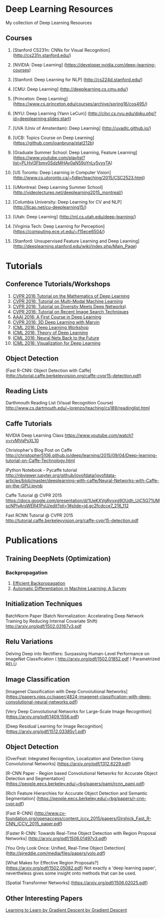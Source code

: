 # Deep Learning Resources
My collection of Deep Learning Resources


## Courses

1. [Stanford CS231n: CNNs for Visual Recognition] (http://cs231n.stanford.edu/)

2. [NVIDIA: Deep Learning] (https://developer.nvidia.com/deep-learning-courses)

3. [Stanford: Deep Learning for NLP] (http://cs224d.stanford.edu/)

4. [CMU: Deep Learning] (http://deeplearning.cs.cmu.edu/)

5. [Princeton: Deep Learning] (https://www.cs.princeton.edu/courses/archive/spring16/cos495/)

6. [NYU: Deep Learning (Yann LeCun)] (http://cilvr.cs.nyu.edu/doku.php?id=deeplearning:slides:start)

7. [UVA (Univ of Amsterdam): Deep Learning] (http://uvadlc.github.io/)

8. [UCB: Topics Course on Deep Learning] (https://github.com/joanbruna/stat212b)

9. [Graduate Summer School: Deep Learning, Feature Learning] (https://www.youtube.com/playlist?list=PLHyI3Fbmv0SdzMHAy0aN59oYnLy5vyyTA)

10. [US Toronto: Deep Learning in Computer Vision] (http://www.cs.utoronto.ca/~fidler/teaching/2015/CSC2523.html)

11. [UMontreal: Deep Learning Summer School] (http://videolectures.net/deeplearning2015_montreal/)

12. [Columbia University: Deep Learning for CV and NLP] (http://llcao.net/cu-deeplearning15/)

13. [Utah: Deep Learning] (http://ml.cs.utah.edu/deep-learning/)

14. [Virginia Tech: Deep Learning for Perception] (https://computing.ece.vt.edu/~f15ece6504/)

15. [Stanford: Unsupervised Feature Learning and Deep Learning] (http://deeplearning.stanford.edu/wiki/index.php/Main_Page)



# Tutorials


## Conference Tutorials/Workshops

1. [CVPR 2016 Tutorial on the Mathematics of Deep Learning](http://www.vision.jhu.edu/tutorials/CVPR16-Tutorial-Math-Deep-Learning.htm)
2. [CVPR 2016: Tutorial on Multi-Modal Machine Learning](https://sites.google.com/site/multiml2016cvpr/)
3. [CVPR 2016: Tutorial on Diversity Meets Deep Networks](https://computing.ece.vt.edu/~cvpr16diversitytutorial/)\
4. [CVPR 2016: Tutorial on Recent Image Search Techniques](http://sglab.kaist.ac.kr/~sungeui/image_tutorial/)
5. [AAAI 2016: A First Course in Deep Learning](https://colflash.cdm.depaul.edu/colflashweb/COLFlashPlayer.aspx?ID=256971)
6. [CVPR 2016: 3D Deep Learning with Marvin](http://vision.princeton.edu/event/cvpr16/3DDeepLearning/)
7. [ICML 2016: Deep Learning Workshop](https://sites.google.com/site/dlworkshop16/)
8. [ICML 2016: Theory of Deep Learning](https://sites.google.com/site/deeplearningtheory/)
9. [ICML 2016: Neural Nets Back to the Future](https://sites.google.com/site/nnb2tf/)
10. [ICML 2016: Visualization for Deep Learning](http://icmlviz.github.io/)


## Object Detection

[Fast R-CNN: Object Detection with Caffe] (http://tutorial.caffe.berkeleyvision.org/caffe-cvpr15-detection.pdf)


## Reading Lists

Darthmouth Reading List (Visual Recognition Course) http://www.cs.dartmouth.edu/~lorenzo/teaching/cs189/readinglist.html


## Caffe Tutorials

NVIDIA Deep Learning Class https://www.youtube.com/watch?v=rvMVqPsXL10

Christopher's Blog Post on Caffe http://christopher5106.github.io/deep/learning/2015/09/04/Deep-learning-tutorial-on-Caffe-Technology.html

iPython Notebook - Pycaffe tutorial http://nbviewer.jupyter.org/github/joyofdata/joyofdata-articles/blob/master/deeplearning-with-caffe/Neural-Networks-with-Caffe-on-the-GPU.ipynb

Caffe Tutorial @ CVPR 2015 https://docs.google.com/presentation/d/1UeKXVgRvvxg9OUdh_UiC5G71UMscNPlvArsWER41PsU/edit?pli=1#slide=id.gc2fcdcce7_216_112

Fast RCNN Tutorial @ CVPR 2015 http://tutorial.caffe.berkeleyvision.org/caffe-cvpr15-detection.pdf



# Publications


## Training DeepNets (Optimization)

### Backpropagation

1. [Efficient Backpropagation](http://yann.lecun.com/exdb/publis/pdf/lecun-98b.pdf)
2. [Automatic Differentiation in Machine Learning: A Survey](http://arxiv.org/pdf/1502.05767v2.pdf)


## Initialization Techniques

BatchNorm Paper (Batch Normalization: Accelerating Deep Network Training by Reducing Internal Covariate Shift) http://arxiv.org/pdf/1502.03167v3.pdf


## Relu Variations

Delving Deep into Rectifiers: Surpassing Human-Level Performance on ImageNet Classification
( http://arxiv.org/pdf/1502.01852.pdf ) Parametrized RELU


## Image Classification

[Imagenet Classification with Deep Convolutional Networks] (https://papers.nips.cc/paper/4824-imagenet-classification-with-deep-convolutional-neural-networks.pdf)

[Very Deep Convolutional Networks for Large-Scale Image Recognition] (https://arxiv.org/pdf/1409.1556.pdf)

[Deep Residual Learning for Image Recognition] (https://arxiv.org/pdf/1512.03385v1.pdf)


## Object Detection

[OverFeat: Integrated Recognition, Localization and Detection Using Convolutional Networks] (https://arxiv.org/pdf/1312.6229.pdf)

[R-CNN Paper - Region based Convolutional Networks for Accurate Object Detection and Segmentation] (https://people.eecs.berkeley.edu/~rbg/papers/pami/rcnn_pami.pdf)

[Rich Feature Hierarchies for Accurate Object Detection and Semantic Segmentation] (https://people.eecs.berkeley.edu/~rbg/papers/r-cnn-cvpr.pdf)

[Fast R-CNN] (http://www.cv-foundation.org/openaccess/content_iccv_2015/papers/Girshick_Fast_R-CNN_ICCV_2015_paper.pdf)

[Faster R-CNN: Towards Real-Time Object Detection with Region Proposal Networks] (http://arxiv.org/pdf/1506.01497v3.pdf)

[You Only Look Once: Unified, Real-Time Object Detection] (http://pjreddie.com/media/files/papers/yolo.pdf)

[What Makes for Effective Region Proposals?] (https://arxiv.org/pdf/1502.05082.pdf) Not exactly a 'deep learning paper', nevertheless gives some insight onto methods that can be used.

[Spatial Transformer Networks] (https://arxiv.org/pdf/1506.02025.pdf)


## Other Interesting Papers

[Learning to Learn by Gradient Descent by Gradient Descent](https://arxiv.org/pdf/1606.04474v1.pdf)

